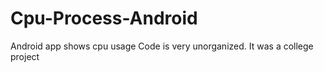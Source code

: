 # Cpu-Process-Android
Android app shows cpu usage
Code is very unorganized. It was a college project
